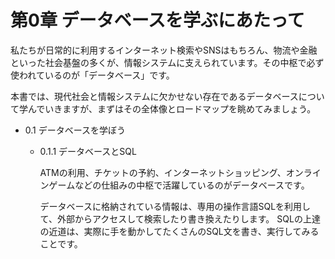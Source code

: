 # 第0章 データベースを学ぶにあたって
私たちが日常的に利用するインターネット検索やSNSはもちろん、物流や金融といった社会基盤の多くが、情報システムに支えられています。その中枢で必ず使われているのが「データベース」です。

本書では、現代社会と情報システムに欠かせない存在であるデータベースについて学んでいきますが、まずはその全体像とロードマップを眺めてみましょう。

- 0.1 データベースを学ぼう
    - 0.1.1 データベースとSQL
        
        ATMの利用、チケットの予約、インターネットショッピング、オンラインゲームなどの仕組みの中枢で活躍しているのがデータベースです。
        
        データベースに格納されている情報は、専用の操作言語SQLを利用して、外部からアクセスして検索したり書き換えたりします。
        SQLの上達の近道は、実際に手を動かしてたくさんのSQL文を書き、実行してみることです。
